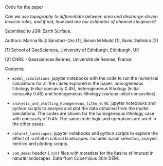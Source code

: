 Code for the paper 

*Can we use topography to differentiate between area and discharge-driven incision rules, and if not, how bad are our estimates of channel steepness?*

Submitted to JGR: Earth Surface.

Authors: Marina Ruiz Sánchez-Oro [1], Simon M Mudd [1], Boris Gailleton [2]

[1] School of GeoSciences, University of Edinburgh, Edinburgh, UK

[2] CNRS - Geosciences Rennes, Université de Rennes, France

Contents:

- `model_simulations`: jupyter notebooks with the code to run the numerical simulations for all the cases explored in the paper: homogeneous lithology (initial concavity 0.45), heterogeneous lithology (initial concavity 0.45) and homogeneous lithology (various initial concavities).

- `analysis_and_plotting_homogeneous_litho_0.45`: jupyter notebooks and python scripts to analyse and plot the data obtained from the model simulations. The codes are shown for the homogeneous lithology case with concavity of 0.45. The same code logic and operations are used in the other cases. 

- `natural_landscapes`: jupyter notebooks and python scripts to explore the effect of rainfall in natural landscapes. Includes basin selection, analysis metrics and plotting scripts. 

- `JGR_dems`: header (`.hdr`) files with metadata for the basins of interest in natural landscapes. Data from Copernicus 30m DEM.
